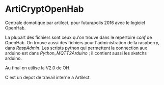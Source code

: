 # ArtiCryptOpenHab
Centrale domotique par artilect, pour futurapolis 2016 
avec le logiciel OpenHab.

La plupart des fichiers sont ceux qu'on trouve dans le repertoire *conf* de OpenHab. 
On trouve aussi des fichiers pour l'administration de la raspberry, dans *RaspAdmin*. 
Les scripts python qui permettent la connection aux arduino est dans *Python_MQTT2Arduino* ; 
il contient aussi  les sketchs arduino. 

Au final on utilise la V2.0 de OH. 

C est un depot de travail interne a Artilect. 

